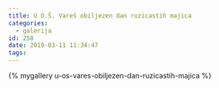```yaml
---
title: U O.Š. Vareš obiljezen dan ruzicastih majica
categories:
  - galerija
id: 258
date: 2019-03-11 11:34:47
tags:
---
```


{% mygallery u-os-vares-obiljezen-dan-ruzicastih-majica %}